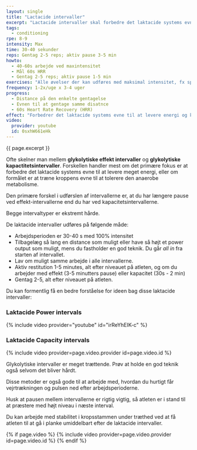 ```yaml
---
layout: single
title: "Lactacide intervaller"
excerpt: "Lactacide intervaller skal forbedre det laktacide systems evne til at levere energi til højintenst arbejde og forbedre kroppens tolerance til den anaerobe metabolisme. Det sker ved maksimalt arbejde i 30-40 sekunder gentaget 2-5 gange med 1-5 minutters pause."
tags:
  - conditioning
rpe: 8-9
intensity: Max
time: 30-40 sekunder
reps: Gentag 2-5 reps; aktiv pause 3-5 min
howto:
  - 40-60s arbejde ved maxintensitet
  - Mål 60s HRR
  - Gentag 2-5 reps; aktiv pause 1-5 min
exercises: "Alle øvelser der kan udføres med maksimal intensitet, fx sprint eller sportsspecifikke øvelser."
frequency: 1-2x/uge x 3-4 uger
progress:
  - Distance på den enkelte gentagelse
  - Evnen til at gentage samme disatnce
  - 60s Heart Rate Recovery (HRR)
effect: "Forbedrer det laktacide systems evne til at levere energi og kroppens tolerance til den anaerobe metabolisme."
video:
  provider: youtube
  id: 0sxhW661eHk
---
```


{{ page.excerpt }}

Ofte skelner man mellem **glykolytiske effekt intervaller** og **glykolytiske kapactitetsintervaller**. Forskellen handler mest om det primære fokus er at forbedre det laktacide systems evne til at levere meget energi, eller om formålet er at træne kroppens evne til at tolerere den anaerobe metabolisme.

Den primære forskel i udførslen af intervallerne er, at du har længere pause ved effekt-intervallerne end du har ved kapacitetsintervallerne.

Begge intervaltyper er ekstremt hårde.

De laktacide intervaller udføres på følgende måde:

- Arbejdsperioden er 30-40 s med 100% intensitet
- Tilbagelæg så lang en distance som muligt eller have så højt et power output som muligt, mens du fastholder en god teknik. Du går _all in_ fra starten af intervallet.
- Lav om muligt samme arbejde i alle intervallerne.
- Aktiv restitution 1-5 minutes, alt efter niveauet på atleten, og om du arbejder med effekt (3-5 minutters pause) eller kapacitet (30s - 2 min)
- Gentag 2-5, alt efter niveauet på atleten.

Du kan formentlig få en bedre forståelse for ideen bag disse laktacide intervaller:

### Laktacide Power intervals

{% include video provider="youtube" id="irReYhEIK-c" %}

### Laktacide Capacity intervals

{% include video provider=page.video.provider id=page.video.id %}

Glykolytiske intervaller er meget trættende. Prøv at holde en god teknik også selvom det bliver hårdt.

Disse metoder er også gode til at arbejde med, hvordan du hurtigt får vejrtrækningen og pulsen ned efter arbejdsperioderne.

Husk at pausen mellem intervallerne er rigtig vigtig, så atleten er i stand til at præstere med højt niveau i næste interval.

Du kan arbejde med stabilitet i kropsstammen under træthed ved at få atleten til at gå i planke umiddelbart efter de laktacide intervaller.

{% if page.video %}
  {% include video provider=page.video.provider id=page.video.id %}
{% endif %}
